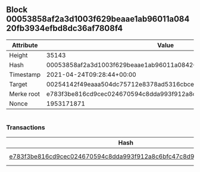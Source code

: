 ## Block 00053858af2a3d1003f629beaae1ab96011a08420fb3934efbd8dc36af7808f4

Attribute | Value
--- | ---
Height | 35143
Hash | 00053858af2a3d1003f629beaae1ab96011a08420fb3934efbd8dc36af7808f4
Timestamp | 2021-04-24T09:28:44+00:00
Target | 00254142f49eaaa504dc75712e8378ad5316cbcead634704b3734b6271167cc4
Merke root | e783f3be816cd9cec024670594c8dda993f912a8c6bfc47c8d9890ce45ad5db9
Nonce | 1953171871

```

```

### Transactions

Hash | Amount
--- | ---
[e783f3be816cd9cec024670594c8dda993f912a8c6bfc47c8d9890ce45ad5db9](e783f3be816cd9cec024670594c8dda993f912a8c6bfc47c8d9890ce45ad5db9.md) | 10.00000000 SKEPTI 

